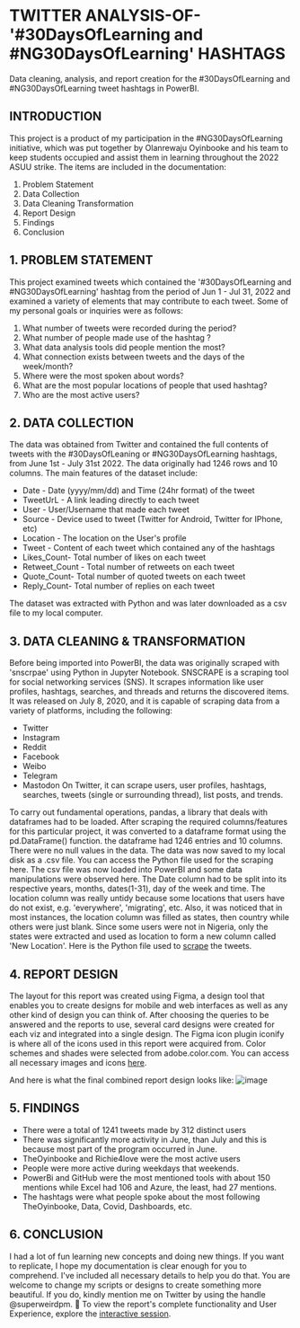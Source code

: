# TWITTER ANALYSIS-OF-'#30DaysOfLearning and #NG30DaysOfLearning' HASHTAGS
Data cleaning, analysis, and report creation for the #30DaysOfLearning and #NG30DaysOfLearning tweet hashtags in PowerBI.


## INTRODUCTION
This project is a product of my participation in the #NG30DaysOfLearning initiative, which was put together by Olanrewaju Oyinbooke and his team to keep students occupied and assist them in learning throughout the 2022 ASUU strike. The items are included in the documentation:
1. Problem Statement
2. Data Collection
3. Data Cleaning Transformation 
4. Report Design
5. Findings 
6. Conclusion

## 1. PROBLEM STATEMENT
This project examined tweets which contained the  '#30DaysOfLearning and #NG30DaysOfLearning' hashtag from the period of Jun 1 - Jul 31, 2022 and examined a variety of elements that may contribute to each tweet. Some of my personal goals or inquiries were as follows:
1. What number of tweets were recorded during the period?
2. What number of people made use of the hashtag ?
3. What data analysis tools did people mention the most?
4. What connection exists between tweets and the days of the week/month?
5. Where were the most spoken about words?
6. What are the most popular locations of people that used hashtag?
7. Who are the most active users?


## 2. DATA COLLECTION
The data was obtained from Twitter and contained  the full contents of tweets with the #30DaysOfLeaning or #NG30DaysOfLearning hashtags, from June 1st - July 31st 2022. 
The data originally had 1246 rows and 10 columns. The main features of the dataset include:
* Date - Date (yyyy/mm/dd) and Time (24hr format) of the tweet
* TweetUrL - A link leading directly to each tweet
* User - User/Username that made each tweet
* Source - Device used to tweet (Twitter for Android, Twitter for IPhone, etc)
* Location - The location on the User's profile
* Tweet - Content of each tweet which contained any of the hashtags
* Likes_Count- Total number of likes on each tweet
* Retweet_Count - Total number of retweets on each tweet
* Quote_Count- Total number of quoted tweets on each tweet
* Reply_Count- Total number of  replies on each tweet

The dataset was extracted with Python and was later downloaded as a csv file to my local computer.


## 3. DATA CLEANING & TRANSFORMATION
Before being imported into PowerBI, the data was originally scraped with 'snscrpae' using Python in Jupyter Notebook. SNSCRAPE is a scraping tool for social networking services (SNS). It scrapes information like user profiles, hashtags, searches, and threads and returns the discovered items. It was released on July 8, 2020, and it is capable of scraping data from a variety of platforms, including the following:
* Twitter
* Instagram
* Reddit
* Facebook
* Weibo
* Telegram
* Mastodon
On Twitter, it can scrape users, user profiles, hashtags, searches, tweets (single or surrounding thread), list posts, and trends.

To carry out fundamental operations, pandas, a library that deals with dataframes had to be loaded. 
After scraping the required columns/features for this particular project, it was converted to a dataframe format using the pd.DataFrame() function. the dataframe had 1246 entries and 10 columns. There were no null values in the data. The data was now saved to my local disk as a .csv file.
You can access the Python file used for the scraping here.
The csv file was now loaded into PowerBI and some data manipulations were observed here. The Date column had to be split into its respective years, months, dates(1-31), day of the week and time.
The location column was really untidy because some locations that users have do not exist, e.g. 'everywhere', 'migrating', etc. Also, it was noticed that in most instances, the location column was filled as states, then country while others were just blank. Since some users were not in Nigeria, only the states were extracted and used as location to form a new column called 'New Location'.
Here is the Python file used to [scrape]([url](https://github.com/theoluwatoni/-NG30DaysOfLearning-Twitter-Analysis/blob/main/clean_twitter_data.csv)) the tweets.

## 4. REPORT DESIGN
The layout for this report was created using Figma, a design tool that enables you to create designs for mobile and web interfaces as well as any other kind of design you can think of. After choosing the queries to be answered and the reports to use, several card designs were created for each viz and integrated into a single design. The Figma icon plugin iconify is where all of the icons used in this report were acquired from. Color schemes and shades were selected from adobe.color.com. You can access all necessary images and icons [here](https://github.com/theoluwatoni/-NG30DaysOfLearning-Twitter-Analysis/tree/main/images%20and%20icons).


And here is what the final combined report design looks like:
![image](https://user-images.githubusercontent.com/112688755/197814544-cd9c126a-6057-4b37-8d1d-757159ae4efa.png)


## 5. FINDINGS
* There were a total of 1241 tweets made by 312 distinct users
* There was significantly more activity in June, than July and this is because most part of the program occurred in June.  
* TheOyinbooke and Richie4love were the most active users
* People were more active during weekdays that weekends.
* PowerBi and GitHub were the most mentioned tools with about 150 mentions while Excel had 106 and Azure, the least, had 27 mentions.
* The hashtags were what people spoke about the most following TheOyinbooke, Data, Covid, Dashboards, etc.


## 6. CONCLUSION
I had a lot of fun learning new concepts and doing new things. If you want to replicate, I hope my documentation is clear enough for you to comprehend. I've included all necessary details to help you do that. You are welcome to change my scripts or designs to create something more beautiful. If you do, kindly mention me on Twitter by using the handle @superweirdpm. 🚀
To view the report's complete functionality and User Experience, explore the [interactive session](https://app.powerbi.com/view?r=eyJrIjoiOGIyZWJmY2YtMmI3OC00MjRlLTk3ODYtMDM1YTNlM2U1NTAwIiwidCI6ImYxMDIxMjliLTQwMjUtNDFlOC05ZDAyLThlMzRmNmE1ZjQyNCJ9).
